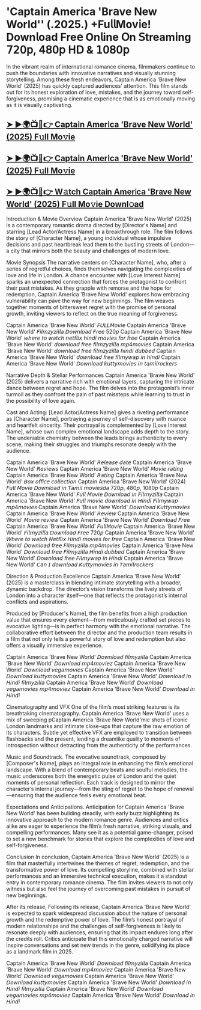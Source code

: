 # 'Capta𝗂n Amer𝗂ca 'Br𝖺ve New World'' (.2025.) +Fu𝗅𝗅Mov𝗂e! Down𝗅oad Fre𝖾 On𝗅ine 𝖮n 𝖲tream𝗂ng 𝟩𝟤𝟢𝗉, 𝟦𝟪𝟢𝗉 𝖧𝖣 & 𝟣𝟢𝟪𝟢𝗉

In the vibrant realm of international romance cinema, filmmakers continue to push the boundaries with innovative narratives and visually stunning storytelling. Among these fresh endeavors, Capta𝗂n Amer𝗂ca 'Br𝖺ve New World' (2025) has quickly captured audiences' attention. This film stands out for its honest exploration of love, mistakes, and the journey toward self-forgiveness, promising a cinematic experience that is as emotionally moving as it is visually captivating.

<h2><a href="https://t.co/AGFBzdHbmz">➤ ►🌍📺📱👉 Capta𝗂n Amer𝗂ca 'Br𝖺ve New World' (2025) F𝚞ll Mo𝚟ie</a></h2>

<h2><a href="https://t.co/AGFBzdHbmz">➤ ►🌍📺📱👉 Capta𝗂n Amer𝗂ca 'Br𝖺ve New World' (2025) F𝚞ll Mo𝚟ie</a></h2>

<h2><a href="https://t.co/AGFBzdHbmz">➤ ►🌍📺📱👉 W𝚊tch Capta𝗂n Amer𝗂ca 'Br𝖺ve New World' (2025) F𝚞ll Mo𝚟ie Downl𝚘ad</a></h2>

Introduction & Movie Overview Capta𝗂n Amer𝗂ca 'Br𝖺ve New World' (2025) is a contemporary romantic drama directed by [Director's Name] and starring [Lead Actor/Actress Name] in a breakthrough role. The film follows the story of [Character Name], a young individual whose impulsive decisions and past heartbreak lead them to the bustling streets of London—a city that mirrors both the beauty and challenges of modern love.

Movie Synopsis The narrative centers on [Character Name], who, after a series of regretful choices, finds themselves navigating the complexities of love and life in London. A chance encounter with [Love Interest Name] sparks an unexpected connection that forces the protagonist to confront their past mistakes. As they grapple with remorse and the hope for redemption, Capta𝗂n Amer𝗂ca 'Br𝖺ve New World' explores how embracing vulnerability can pave the way for new beginnings. The film weaves together moments of bittersweet regret with the promise of personal growth, inviting viewers to reflect on the true meaning of forgiveness.

Capta𝗂n Amer𝗂ca 'Br𝖺ve New World' 𝘍𝘜𝘓𝘓𝘔𝘰𝘷𝘪𝘦
Capta𝗂n Amer𝗂ca 'Br𝖺ve New World' 𝘍𝘪𝘭𝘮𝘻𝘺𝘻𝘪𝘭𝘭𝘢 𝘋𝘰𝘸𝘯𝘭𝘰𝘢𝘥 𝘍𝘳𝘦𝘦 520𝘱
Capta𝗂n Amer𝗂ca 'Br𝖺ve New World' 𝘸𝘩𝘦𝘳𝘦 𝘵𝘰 𝘸𝘢𝘵𝘤𝘩 𝘯𝘦𝘵𝘧𝘭𝘪𝘹 𝘩𝘪𝘯𝘥𝘪 𝘮𝘰𝘷𝘪𝘦𝘴 𝘧𝘰𝘳 𝘧𝘳𝘦𝘦
Capta𝗂n Amer𝗂ca 'Br𝖺ve New World' 𝘥𝘰𝘸𝘯𝘭𝘰𝘢𝘥 𝘧𝘳𝘦𝘦 𝘧𝘪𝘭𝘮𝘻𝘺𝘻𝘪𝘭𝘭𝘢 𝘮𝘱4𝘮𝘰𝘷𝘪𝘦𝘴
Capta𝗂n Amer𝗂ca 'Br𝖺ve New World' 𝘥𝘰𝘸𝘯𝘭𝘰𝘢𝘥 𝘧𝘳𝘦𝘦 𝘧𝘪𝘭𝘮𝘻𝘺𝘻𝘪𝘭𝘭𝘢 𝘩𝘪𝘯𝘥𝘪 𝘥𝘶𝘣𝘣𝘦𝘥
Capta𝗂n Amer𝗂ca 'Br𝖺ve New World' 𝘥𝘰𝘸𝘯𝘭𝘰𝘢𝘥 𝘧𝘳𝘦𝘦 𝘧𝘪𝘭𝘮𝘺𝘸𝘢𝘱 𝘪𝘯 𝘩𝘪𝘯𝘥𝘪
Capta𝗂n Amer𝗂ca 'Br𝖺ve New World' 𝘋𝘰𝘸𝘯𝘭𝘰𝘢𝘥 𝘬𝘶𝘵𝘵𝘺𝘮𝘰𝘷𝘪𝘦𝘴 𝘪𝘯 𝘵𝘢𝘮𝘪𝘭𝘳𝘰𝘤𝘬𝘦𝘳𝘴

Narrative Depth & Stellar Performances Capta𝗂n Amer𝗂ca 'Br𝖺ve New World' (2025) delivers a narrative rich with emotional layers, capturing the intricate dance between regret and hope. The film delves into the protagonist’s inner turmoil as they confront the pain of past missteps while learning to trust in the possibility of love again.

Cast and Acting: [Lead Actor/Actress Name] gives a riveting performance as [Character Name], portraying a journey of self-discovery with nuance and heartfelt sincerity. Their portrayal is complemented by [Love Interest Name], whose own complex emotional landscape adds depth to the story. The undeniable chemistry between the leads brings authenticity to every scene, making their struggles and triumphs resonate deeply with the audience.

Capta𝗂n Amer𝗂ca 'Br𝖺ve New World' 𝘙𝘦𝘭𝘦𝘢𝘴𝘦 𝘥𝘢𝘵𝘦
Capta𝗂n Amer𝗂ca 'Br𝖺ve New World' 𝘙𝘦𝘷𝘪𝘦𝘸𝘴
Capta𝗂n Amer𝗂ca 'Br𝖺ve New World' 𝘔𝘰𝘷𝘪𝘦 𝘳𝘢𝘵𝘪𝘯𝘨
Capta𝗂n Amer𝗂ca 'Br𝖺ve New World' 𝘙𝘢𝘵𝘪𝘯𝘨
Capta𝗂n Amer𝗂ca 'Br𝖺ve New World' 𝘉𝘰𝘹 𝘰𝘧𝘧𝘪𝘤𝘦 𝘤𝘰𝘭𝘭𝘦𝘤𝘵𝘪𝘰𝘯
Capta𝗂n Amer𝗂ca 'Br𝖺ve New World' (2024) 𝘍𝘶𝘭𝘭 𝘔𝘰𝘷𝘪𝘦 𝘋𝘰𝘸𝘯𝘭𝘰𝘢𝘥 𝘪𝘯 𝘛𝘢𝘮𝘪𝘭 𝘮𝘰𝘷𝘪𝘦𝘴𝘥𝘢 720𝘱, 480𝘱, 1080𝘱
Capta𝗂n Amer𝗂ca 'Br𝖺ve New World' 𝘍𝘶𝘭𝘭 𝘔𝘰𝘷𝘪𝘦 𝘋𝘰𝘸𝘯𝘭𝘰𝘢𝘥 𝘪𝘯 𝘍𝘪𝘭𝘮𝘺𝘻𝘪𝘭𝘭𝘢
Capta𝗂n Amer𝗂ca 'Br𝖺ve New World' 𝘍𝘶𝘭𝘭 𝘮𝘰𝘷𝘪𝘦 𝘥𝘰𝘸𝘯𝘭𝘰𝘢𝘥 𝘪𝘯 𝘏𝘪𝘯𝘥𝘪 𝘍𝘪𝘭𝘮𝘺𝘸𝘢𝘱 𝘮𝘱4𝘮𝘰𝘷𝘪𝘦𝘴
Capta𝗂n Amer𝗂ca 'Br𝖺ve New World' 𝘋𝘰𝘸𝘯𝘭𝘰𝘢𝘥 𝘒𝘶𝘵𝘵𝘺𝘮𝘰𝘷𝘪𝘦𝘴
Capta𝗂n Amer𝗂ca 'Br𝖺ve New World' 𝘙𝘦𝘷𝘪𝘦𝘸
Capta𝗂n Amer𝗂ca 'Br𝖺ve New World' 𝘔𝘰𝘷𝘪𝘦 𝘳𝘦𝘷𝘪𝘦𝘸
Capta𝗂n Amer𝗂ca 'Br𝖺ve New World' 𝘋𝘰𝘸𝘯𝘭𝘰𝘢𝘥 𝘍𝘳𝘦𝘦
Capta𝗂n Amer𝗂ca 'Br𝖺ve New World' 𝘍𝘶𝘭𝘭𝘔𝘰𝘷𝘪𝘦
Capta𝗂n Amer𝗂ca 'Br𝖺ve New World' 𝘍𝘪𝘭𝘮𝘺𝘻𝘪𝘭𝘭𝘢 𝘋𝘰𝘸𝘯𝘭𝘰𝘢𝘥 𝘍𝘳𝘦𝘦 720𝘱
Capta𝗂n Amer𝗂ca 'Br𝖺ve New World' 𝘞𝘩𝘦𝘳𝘦 𝘵𝘰 𝘸𝘢𝘵𝘤𝘩 𝘕𝘦𝘵𝘧𝘭𝘪𝘹 𝘏𝘪𝘯𝘥𝘪 𝘮𝘰𝘷𝘪𝘦𝘴 𝘧𝘰𝘳 𝘧𝘳𝘦𝘦
Capta𝗂n Amer𝗂ca 'Br𝖺ve New World' 𝘋𝘰𝘸𝘯𝘭𝘰𝘢𝘥 𝘧𝘳𝘦𝘦 𝘍𝘪𝘭𝘮𝘺𝘻𝘪𝘭𝘭𝘢 𝘮𝘱4𝘮𝘰𝘷𝘪𝘦𝘴
Capta𝗂n Amer𝗂ca 'Br𝖺ve New World' 𝘋𝘰𝘸𝘯𝘭𝘰𝘢𝘥 𝘧𝘳𝘦𝘦 𝘍𝘪𝘭𝘮𝘺𝘻𝘪𝘭𝘭𝘢 𝘏𝘪𝘯𝘥𝘪 𝘥𝘶𝘣𝘣𝘦𝘥
Capta𝗂n Amer𝗂ca 'Br𝖺ve New World' 𝘋𝘰𝘸𝘯𝘭𝘰𝘢𝘥 𝘧𝘳𝘦𝘦 𝘍𝘪𝘭𝘮𝘺𝘸𝘢𝘱 𝘪𝘯 𝘏𝘪𝘯𝘥𝘪
Capta𝗂n Amer𝗂ca 'Br𝖺ve New World' 𝘊𝘢𝘯 𝘐 𝘥𝘰𝘸𝘯𝘭𝘰𝘢𝘥 𝘒𝘶𝘵𝘵𝘺𝘮𝘰𝘷𝘪𝘦𝘴 𝘪𝘯 𝘛𝘢𝘮𝘪𝘭𝘳𝘰𝘤𝘬𝘦𝘳𝘴

Direction & Production Excellence Capta𝗂n Amer𝗂ca 'Br𝖺ve New World' (2025) is a masterclass in blending intimate storytelling with a broader, dynamic backdrop. The director’s vision transforms the lively streets of London into a character itself—one that reflects the protagonist’s internal conflicts and aspirations.

Produced by [Producer's Name], the film benefits from a high production value that ensures every element—from meticulously crafted set pieces to evocative lighting—is in perfect harmony with the emotional narrative. The collaborative effort between the director and the production team results in a film that not only tells a powerful story of love and redemption but also offers a visually immersive experience.

Capta𝗂n Amer𝗂ca 'Br𝖺ve New World' 𝘋𝘰𝘸𝘯𝘭𝘰𝘢𝘥 𝘧𝘪𝘭𝘮𝘺𝘻𝘪𝘭𝘭𝘢
Capta𝗂n Amer𝗂ca 'Br𝖺ve New World' 𝘋𝘰𝘸𝘯𝘭𝘰𝘢𝘥 𝘮𝘱4𝘮𝘰𝘷𝘪𝘦𝘻
Capta𝗂n Amer𝗂ca 'Br𝖺ve New World' 𝘋𝘰𝘸𝘯𝘭𝘰𝘢𝘥 𝘷𝘦𝘨𝘢𝘮𝘰𝘷𝘪𝘦𝘴
Capta𝗂n Amer𝗂ca 'Br𝖺ve New World' 𝘋𝘰𝘸𝘯𝘭𝘰𝘢𝘥 𝘬𝘶𝘵𝘵𝘺𝘮𝘰𝘷𝘪𝘦𝘴
Capta𝗂n Amer𝗂ca 'Br𝖺ve New World' 𝘋𝘰𝘸𝘯𝘭𝘰𝘢𝘥 𝘪𝘯 𝘏𝘪𝘯𝘥𝘪 𝘧𝘪𝘭𝘮𝘺𝘻𝘪𝘭𝘭𝘢
Capta𝗂n Amer𝗂ca 'Br𝖺ve New World' 𝘋𝘰𝘸𝘯𝘭𝘰𝘢𝘥 𝘷𝘦𝘨𝘢𝘮𝘰𝘷𝘪𝘦𝘴 𝘮𝘱4𝘮𝘰𝘷𝘪𝘦𝘻
Capta𝗂n Amer𝗂ca 'Br𝖺ve New World' 𝘋𝘰𝘸𝘯𝘭𝘰𝘢𝘥 𝘪𝘯 𝘏𝘪𝘯𝘥𝘪

Cinematography and VFX One of the film’s most striking features is its breathtaking cinematography. Capta𝗂n Amer𝗂ca 'Br𝖺ve New World' uses a mix of sweeping pCapta𝗂n Amer𝗂ca 'Br𝖺ve New World'mic shots of iconic London landmarks and intimate close-ups that capture the raw emotion of its characters. Subtle yet effective VFX are employed to transition between flashbacks and the present, lending a dreamlike quality to moments of introspection without detracting from the authenticity of the performances.

Music and Soundtrack. The evocative soundtrack, composed by [Composer's Name], plays an integral role in enhancing the film’s emotional landscape. With a blend of contemporary beats and soulful melodies, the music underscores both the energetic pulse of London and the quiet moments of personal reflection. Each track is designed to mirror the character’s internal journey—from the sting of regret to the hope of renewal—ensuring that the audience feels every emotional beat.

Expectations and Anticipations. Anticipation for Capta𝗂n Amer𝗂ca 'Br𝖺ve New World' has been building steadily, with early buzz highlighting its innovative approach to the modern romance genre. Audiences and critics alike are eager to experience the film’s fresh narrative, striking visuals, and compelling performances. Many see it as a potential game-changer, poised to set a new benchmark for stories that explore the complexities of love and self-forgiveness.

Conclusion In conclusion, Capta𝗂n Amer𝗂ca 'Br𝖺ve New World' (2025) is a film that masterfully intertwines the themes of regret, redemption, and the transformative power of love. Its compelling storyline, combined with stellar performances and an immersive technical execution, makes it a standout entry in contemporary romance cinema. The film invites viewers to not only witness but also feel the journey of overcoming past mistakes in pursuit of new beginnings.

After its release, Following its release, Capta𝗂n Amer𝗂ca 'Br𝖺ve New World' is expected to spark widespread discussion about the nature of personal growth and the redemptive power of love. The film’s honest portrayal of modern relationships and the challenges of self-forgiveness is likely to resonate deeply with audiences, ensuring that its impact endures long after the credits roll. Critics anticipate that this emotionally charged narrative will inspire conversations and set new trends in the genre, solidifying its place as a landmark film in 2025.

Capta𝗂n Amer𝗂ca 'Br𝖺ve New World' 𝘋𝘰𝘸𝘯𝘭𝘰𝘢𝘥 𝘧𝘪𝘭𝘮𝘺𝘻𝘪𝘭𝘭𝘢
Capta𝗂n Amer𝗂ca 'Br𝖺ve New World' 𝘋𝘰𝘸𝘯𝘭𝘰𝘢𝘥 𝘮𝘱4𝘮𝘰𝘷𝘪𝘦𝘻
Capta𝗂n Amer𝗂ca 'Br𝖺ve New World' 𝘋𝘰𝘸𝘯𝘭𝘰𝘢𝘥 𝘷𝘦𝘨𝘢𝘮𝘰𝘷𝘪𝘦𝘴
Capta𝗂n Amer𝗂ca 'Br𝖺ve New World' 𝘋𝘰𝘸𝘯𝘭𝘰𝘢𝘥 𝘬𝘶𝘵𝘵𝘺𝘮𝘰𝘷𝘪𝘦𝘴
Capta𝗂n Amer𝗂ca 'Br𝖺ve New World' 𝘋𝘰𝘸𝘯𝘭𝘰𝘢𝘥 𝘪𝘯 𝘏𝘪𝘯𝘥𝘪 𝘧𝘪𝘭𝘮𝘺𝘻𝘪𝘭𝘭𝘢
Capta𝗂n Amer𝗂ca 'Br𝖺ve New World' 𝘋𝘰𝘸𝘯𝘭𝘰𝘢𝘥 𝘷𝘦𝘨𝘢𝘮𝘰𝘷𝘪𝘦𝘴 𝘮𝘱4𝘮𝘰𝘷𝘪𝘦𝘻
Capta𝗂n Amer𝗂ca 'Br𝖺ve New World' 𝘋𝘰𝘸𝘯𝘭𝘰𝘢𝘥 𝘪𝘯 𝘏𝘪𝘯𝘥𝘪
